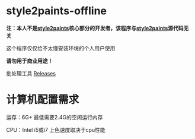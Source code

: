 # style2paints-offline

**注：本人不是[style2paints](https://github.com/lllyasviel/style2paints)核心部分的开发者，该程序与[style2paints](https://github.com/lllyasviel/style2paints)源代码无关**

这个程序仅仅给不太懂安装环境的个人用户使用

**请勿用于商业用途！**

批处理工具 [Releases](https://github.com/SNSLogty/style2paints-offline/releases)

# 计算机配置需求

运存：6G+ 最低需要2.4G的空闲运行内存

CPU：Intel i5或i7 上色速度取决于cpu性能

